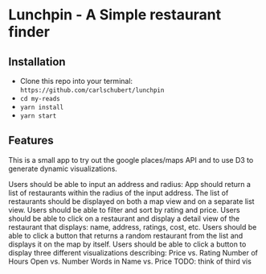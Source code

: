 # Lunchpin - A Simple restaurant finder

## Installation
  - Clone this repo into your terminal: `https://github.com/carlschubert/lunchpin`
  - `cd my-reads`
  - `yarn install`
  - `yarn start`

## Features
  This is a small app to try out the google places/maps API and to use D3 to generate dynamic visualizations.

  Users should be able to input an address and radius:
  App should return a list of restaurants within the radius of
  the input address.
  The list of restaurants should be displayed on both a map
  view and on a separate list view.
  Users should be able to filter and sort by rating and price.
  Users should be able to click on a restaurant and display a
  detail view of the restaurant that displays: name, address,
  ratings, cost, etc.
  Users should be able to click a button that returns a random
  restaurant from the list and displays it on the map by itself.
  Users should be able to click a button to display three different visualizations describing:
  Price vs. Rating
  Number of Hours Open vs. Number Words in Name vs. Price
  TODO: think of third vis
